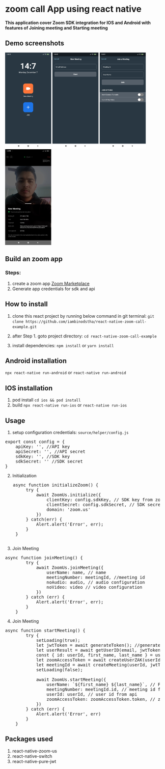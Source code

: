 # zoom call App using react native
**This application cover Zoom SDK integration for IOS and Android with features of Joining meeting and Starting meeting**

## Demo screenshots
<img src="https://github.com/iambinodstha/react-native-zoom-call-example/blob/master/source/assets/screenshots/1.jpg" alt="screenshot1" width="150"/>
<img src="https://github.com/iambinodstha/react-native-zoom-call-example/blob/master/source/assets/screenshots/2.jpg" alt="screenshot2" width="150"/>
<img src="https://github.com/iambinodstha/react-native-zoom-call-example/blob/master/source/assets/screenshots/3.jpg" alt="screenshot3" width="150"/>
<img src="https://github.com/iambinodstha/react-native-zoom-call-example/blob/master/source/assets/screenshots/4.jpg" alt="screenshot4" width="150"/>

## Build an zoom app
### Steps:

1. create a zoom app [Zoom Marketplace](https://marketplace.zoom.us/)
2. Generate app credentials for sdk and api

## How to install
1. clone this react project by running below command in git terminal:
`git clone https://github.com/iambinodstha/react-native-zoom-call-example.git`

2. after Step 1. goto project directory:
`cd react-native-zoom-call-example`

3. install dependencies:
`npm install` or `yarn install`

## Android installation
`npx react-native run-android` or `react-native run-android`

## IOS installation
1. pod install `cd ios && pod install`
2. build `npx react-native run-ios` or `react-native run-ios`

## Usage
1. setup configuration credentials:
`source/helper/config.js`
<pre>
export const config = {
    apiKey: '', //API key
    apiSecret: '', //API secret
    sdkKey: '', //SDK key
    sdkSecret: '' //SDK secret
}
</pre>

2. Initialization
<pre>
   async function initializeZoom() {
        try {
            await ZoomUs.initialize({
                clientKey: config.sdkKey, // SDK key from zoom app
                clientSecret: config.sdkSecret, // SDK secret from zoom app
                domain: 'zoom.us'
            })
        } catch(err) {
            Alert.alert('Error', err);
        }
    }
   </pre>

3. Join Meeting
<pre>
async function joinMeeting() {
        try {
            await ZoomUs.joinMeeting({
                userName: name, // name
                meetingNumber: meetingId, //meeting id
                noAudio: audio, // audio configuration
                noVideo: video // video configuration
            })
        } catch (err) {
            Alert.alert('Error', err);
        }
    }
</pre>

4. Join Meeting
<pre>
async function startMeeting() {
        try {
            setLoading(true);
            let jwtToken = await generateToken(); //generate JWT token
            let userResult = await getUserID(email, jwtToken);
            const { id: userId, first_name, last_name } = userResult
            let zoomAccessToken = await createUserZAK(userId, jwtToken); // zoom access token
            let meetingId = await createMeeting(userId, jwtToken);
            setLoading(false);

            await ZoomUs.startMeeting({
                userName: `${first_name} ${last_name}`, // Full Name
                meetingNumber: meetingId.id, // meeting id from api
                userId: userId, // user id from api
                zoomAccessToken: zoomAccessToken.token, // zoom access token from api
            })
        } catch (err) {
            Alert.alert('Error', err)
        }
    }
</pre>

## Packages used
1. react-native-zoom-us
2. react-native-switch
3. react-native-pure-jwt